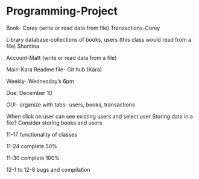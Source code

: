 # Programming-Project

Book- Corey (write or read data from file)
Transactions-Corey 

Library database-collections of books, users (this class would read from a file) Shontina

Account-Matt (write or read data from a file)

Main-Kara
Readme file- Git hub (Kara)

Weekly- Wednesday’s 6pm

Due: December 10

GUI- organize with tabs- users, books, transactions

When click on user can see existing users and select user 
Storing data in a file? Consider storing books and users 




11-17 functionality of classes

11-24 complete 50%

11-30 complete 100%

12-1 to 12-8 bugs and compilation
